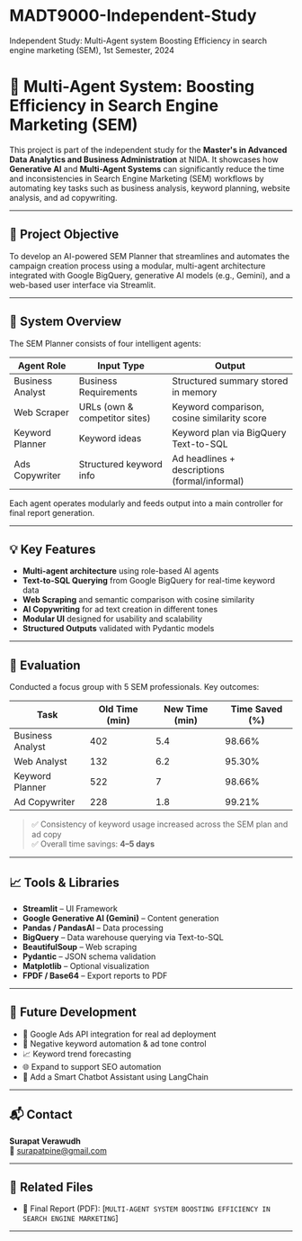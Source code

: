 # MADT9000-Independent-Study
Independent Study: Multi-Agent system Boosting Efficiency in search engine marketing (SEM), 1st Semester, 2024

# 🤖 Multi-Agent System: Boosting Efficiency in Search Engine Marketing (SEM)

This project is part of the independent study for the **Master's in Advanced Data Analytics and Business Administration** at NIDA. It showcases how **Generative AI** and **Multi-Agent Systems** can significantly reduce the time and inconsistencies in Search Engine Marketing (SEM) workflows by automating key tasks such as business analysis, keyword planning, website analysis, and ad copywriting.

---

## 🎯 Project Objective

To develop an AI-powered SEM Planner that streamlines and automates the campaign creation process using a modular, multi-agent architecture integrated with Google BigQuery, generative AI models (e.g., Gemini), and a web-based user interface via Streamlit.

---

## 🧠 System Overview

The SEM Planner consists of four intelligent agents:

| Agent Role         | Input Type                    | Output                                      |
|--------------------|-------------------------------|---------------------------------------------|
| Business Analyst   | Business Requirements         | Structured summary stored in memory         |
| Web Scraper        | URLs (own & competitor sites) | Keyword comparison, cosine similarity score |
| Keyword Planner    | Keyword ideas                 | Keyword plan via BigQuery Text-to-SQL       |
| Ads Copywriter     | Structured keyword info       | Ad headlines + descriptions (formal/informal) |

Each agent operates modularly and feeds output into a main controller for final report generation.

---

## 💡 Key Features

- **Multi-agent architecture** using role-based AI agents
- **Text-to-SQL Querying** from Google BigQuery for real-time keyword data
- **Web Scraping** and semantic comparison with cosine similarity
- **AI Copywriting** for ad text creation in different tones
- **Modular UI** designed for usability and scalability
- **Structured Outputs** validated with Pydantic models

---

## 🧪 Evaluation

Conducted a focus group with 5 SEM professionals. Key outcomes:

| Task             | Old Time (min) | New Time (min) | Time Saved (%) |
|------------------|----------------|----------------|----------------|
| Business Analyst | 402            | 5.4            | 98.66%         |
| Web Analyst      | 132            | 6.2            | 95.30%         |
| Keyword Planner  | 522            | 7              | 98.66%         |
| Ad Copywriter    | 228            | 1.8            | 99.21%         |

> ✅ Consistency of keyword usage increased across the SEM plan and ad copy  
> ✅ Overall time savings: **4–5 days**

---

## 📈 Tools & Libraries

- **Streamlit** – UI Framework
- **Google Generative AI (Gemini)** – Content generation
- **Pandas / PandasAI** – Data processing
- **BigQuery** – Data warehouse querying via Text-to-SQL
- **BeautifulSoup** – Web scraping
- **Pydantic** – JSON schema validation
- **Matplotlib** – Optional visualization
- **FPDF / Base64** – Export reports to PDF

---

## 🔮 Future Development

- 🔄 Google Ads API integration for real ad deployment
- 🧠 Negative keyword automation & ad tone control
- 📈 Keyword trend forecasting
- 🌐 Expand to support SEO automation
- 🧩 Add a Smart Chatbot Assistant using LangChain

---

## 📬 Contact

**Surapat Verawudh**   
📧 surapatpine@gmail.com  

---

## 📎 Related Files

- 📄 Final Report (PDF): [`MULTI-AGENT SYSTEM BOOSTING EFFICIENCY IN SEARCH ENGINE MARKETING`]
---
